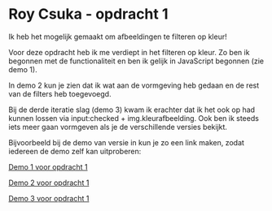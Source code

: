 # Roy Csuka - opdracht 1
Ik heb het mogelijk gemaakt om afbeeldingen te filteren op kleur!

Voor deze opdracht heb ik me verdiept in het filteren op kleur. Zo ben ik begonnen met de functionaliteit en ben ik gelijk in JavaScript begonnen (zie demo 1).

In demo 2 kun je zien dat ik wat aan de vormgeving heb gedaan en de rest van de filters heb toegevoegd.

Bij de derde iteratie slag (demo 3) kwam ik erachter dat ik het ook op had kunnen lossen via input:checked + img.kleurafbeelding. Ook ben ik steeds iets meer gaan vormgeven als je de verschillende versies bekijkt.

Bijvoorbeeld bij de demo van versie in kun je zo een link maken, zodat iedereen de demo zelf kan uitproberen:

[Demo 1 voor opdracht 1](https://roycsuka.github.io/frontendvoordesigners/opdracht1/v1/index.html)

[Demo 2 voor opdracht 1](https://roycsuka.github.io/frontendvoordesigners/opdracht1/v2/index.html)

[Demo 3 voor opdracht 1](https://roycsuka.github.io/frontendvoordesigners/opdracht1/v3/index.html)